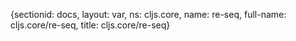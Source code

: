 {sectionid: docs, layout: var, ns: cljs.core, name: re-seq, full-name: cljs.core/re-seq,
  title: cljs.core/re-seq}
